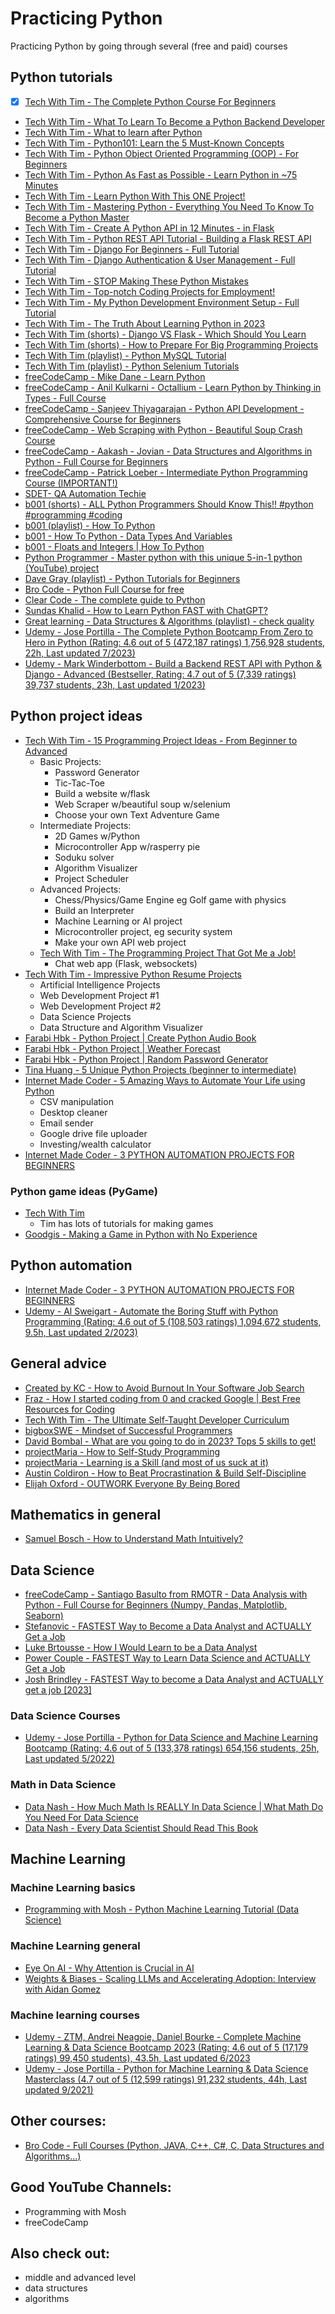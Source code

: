 # Practicing Python

Practicing Python by going through several (free and paid) courses

## Python tutorials

- [x] [Tech With Tim - The Complete Python Course For Beginners](https://www.youtube.com/watch?v=sxTmJE4k0ho)
- [Tech With Tim - What To Learn To Become a Python Backend Developer](https://www.youtube.com/watch?v=pbP5bqfbUPk)
- [Tech With Tim - What to learn after Python](https://www.youtube.com/watch?v=H1UKIgBSfxM)
- [Tech With Tim - Python101: Learn the 5 Must-Known Concepts](https://www.youtube.com/watch?v=mMv6OSuitWw)
- [Tech With Tim - Python Object Oriented Programming (OOP) - For Beginners](https://www.youtube.com/watch?v=JeznW_7DlB0)
- [Tech With Tim - Python As Fast as Possible - Learn Python in ~75 Minutes](https://www.youtube.com/watch?v=VchuKL44s6E)
- [Tech With Tim - Learn Python With This ONE Project!](https://www.youtube.com/watch?v=th4OBktqK1I)
- [Tech With Tim - Mastering Python - Everything You Need To Know To Become a Python Master](https://www.youtube.com/watch?v=p15xzjzR9j0)
- [Tech With Tim - Create A Python API in 12 Minutes - in Flask](https://www.youtube.com/watch?v=zsYIw6RXjfM)
- [Tech With Tim - Python REST API Tutorial - Building a Flask REST API](https://www.youtube.com/watch?v=GMppyAPbLYk)
- [Tech With Tim - Django For Beginners - Full Tutorial](https://www.youtube.com/watch?v=sm1mokevMWk)
- [Tech With Tim - Django Authentication & User Management - Full Tutorial](https://www.youtube.com/watch?v=WuyKxdLcw3w)
- [Tech With Tim - STOP Making These Python Mistakes](https://www.youtube.com/watch?v=sXE5298aDPw)
- [Tech With Tim - Top-notch Coding Projects for Employment!](https://www.youtube.com/watch?v=VqO8vjh3VFI)
- [Tech With Tim - My Python Development Environment Setup - Full Tutorial](https://www.youtube.com/watch?v=qI3P7zMMsgY)
- [Tech With Tim - The Truth About Learning Python in 2023](https://www.youtube.com/watch?v=qecsnAXtms4)
- [Tech With Tim (shorts) - Django VS Flask - Which Should You Learn](https://www.youtube.com/shorts/Gj02l0R1drM)
- [Tech With Tim (shorts) - How to Prepare For Big Programming Projects](https://www.youtube.com/shorts/LJmv_9EV7e8)
- [Tech With Tim (playlist) - Python MySQL Tutorial](https://www.youtube.com/playlist?list=PLzMcBGfZo4-l5kVSNVKGO60V6RkXAVtp-)
- [Tech With Tim (playlist) - Python Selenium Tutorials](https://www.youtube.com/playlist?list=PLzMcBGfZo4-n40rB1XaJ0ak1bemvlqumQ)
- [freeCodeCamp - Mike Dane - Learn Python](https://www.youtube.com/watch?v=rfscVS0vtbw)
- [freeCodeCamp - Anil Kulkarni - Octallium - Learn Python by Thinking in Types - Full Course](https://www.youtube.com/watch?v=jH85McHenvw)
- [freeCodeCamp - Sanjeev Thiyagarajan - Python API Development - Comprehensive Course for Beginners](https://www.youtube.com/watch?v=0sOvCWFmrtA)
- [freeCodeCamp - Web Scraping with Python - Beautiful Soup Crash Course](https://www.youtube.com/watch?v=XVv6mJpFOb0)
- [freeCodeCamp - Aakash - Jovian - Data Structures and Algorithms in Python - Full Course for Beginners](https://www.youtube.com/watch?v=pkYVOmU3MgA)
- [freeCodeCamp - Patrick Loeber - Intermediate Python Programming Course (IMPORTANT!)](https://www.youtube.com/watch?v=HGOBQPFzWKo)
- [SDET- QA Automation Techie](https://www.youtube.com/playlist?list=PLUDwpEzHYYLsuUBvuoYTlN0KsBB5t-BDa)
- [b001 (shorts) - ALL Python Programmers Should Know This!! #python #programming #coding](https://www.youtube.com/shorts/g9fIWtSexLs)
- [b001 (playlist) - How To Python](https://www.youtube.com/playlist?list=PLcJaUU702Pwi2goKFIHGIgECfYf0aIi_D)
- [b001 - How To Python - Data Types And Variables](https://www.youtube.com/watch?v=j6h5zPJPfA0&list=PLcJaUU702Pwi2goKFIHGIgECfYf0aIi_D)
- [b001 - Floats and Integers | How To Python](https://www.youtube.com/watch?v=77TsTM3XxmA&list=PLcJaUU702Pwi2goKFIHGIgECfYf0aIi_D&index=2)
- [Python Programmer - Master python with this unique 5-in-1 python (YouTube) project](https://www.youtube.com/watch?v=dYNJrj835lc)
- [Dave Gray (playlist) - Python Tutorials for Beginners](https://www.youtube.com/playlist?list=PL0Zuz27SZ-6MQri81d012LwP5jvFZ_scc)
- [Bro Code - Python Full Course for free](https://www.youtube.com/watch?v=XKHEtdqhLK8)
- [Clear Code - The complete guide to Python](https://www.youtube.com/watch?v=mDKM-JtUhhc)
- [Sundas Khalid - How to Learn Python FAST with ChatGPT?](https://www.youtube.com/watch?v=tEn5BjRY8Uw)
- [Great learning - Data Structures & Algorithms (playlist) - check quality](https://www.youtube.com/playlist?list=PLlgLmuG_KgbbkdjHVm8WsQtkpiZD2ULBb)
- [Udemy - Jose Portilla - The Complete Python Bootcamp From Zero to Hero in Python (Rating: 4.6 out of 5 (472,187 ratings) 1,756,928 students, 22h, Last updated 7/2023)](https://www.udemy.com/course/complete-python-bootcamp/)
- [Udemy - Mark Winderbottom - Build a Backend REST API with Python & Django - Advanced (Bestseller, Rating: 4.7 out of 5 (7,339 ratings) 39,737 students, 23h, Last updated 1/2023)](https://www.udemy.com/course/django-python-advanced/)

## Python project ideas

- [Tech With Tim - 15 Programming Project Ideas - From Beginner to Advanced](https://www.youtube.com/watch?v=HvjYxuU6LHk)
  - Basic Projects:
    - Password Generator
    - Tic-Tac-Toe
    - Build a website w/flask
    - Web Scraper w/beautiful soup w/selenium
    - Choose your own Text Adventure Game
  - Intermediate Projects:
    - 2D Games w/Python
    - Microcontroller App w/rasperry pie
    - Soduku solver
    - Algorithm Visualizer
    - Project Scheduler
  - Advanced Projects:
    - Chess/Physics/Game Engine eg Golf game with physics
    - Build an Interpreter
    - Machine Learning or AI project
    - Microcontroller project, eg security system
    - Make your own API web project
  - [Tech With Tim - The Programming Project That Got Me a Job!](https://www.youtube.com/watch?v=7N3fQBuve3Y)
    - Chat web app (Flask, websockets)
- [Tech With Tim - Impressive Python Resume Projects](https://www.youtube.com/watch?v=v68woFABJ5U)
  - Artificial Intelligence Projects
  - Web Development Project #1
  - Web Development Project #2
  - Data Science Projects
  - Data Structure and Algorithm Visualizer
- [Farabi Hbk - Python Project | Create Python Audio Book](https://www.youtube.com/watch?v=pgUXPh5cDMY)
- [Farabi Hbk - Python Project | Weather Forecast](https://www.youtube.com/watch?v=iy_TbtJXudk)
- [Farabi Hbk - Python Project | Random Password Generator](https://www.youtube.com/watch?v=L8hyT1r0rFo)
- [Tina Huang - 5 Unique Python Projects (beginner to intermediate)](https://www.youtube.com/watch?v=_xf1TMs0ysk)
- [Internet Made Coder - 5 Amazing Ways to Automate Your Life using Python](https://www.youtube.com/watch?v=QjAHcKPUaFM)
  - CSV manipulation
  - Desktop cleaner
  - Email sender
  - Google drive file uploader
  - Investing/wealth calculator
- [Internet Made Coder - 3 PYTHON AUTOMATION PROJECTS FOR BEGINNERS](https://www.youtube.com/watch?v=vEQ8CXFWLZU)

### Python game ideas (PyGame)

- [Tech With Tim](https://www.youtube.com/watch?v=waY3LfJhQLY)
  - Tim has lots of tutorials for making games
- [Goodgis - Making a Game in Python with No Experience](https://www.youtube.com/watch?v=H09PmP5tsy8)

## Python automation

- [Internet Made Coder - 3 PYTHON AUTOMATION PROJECTS FOR BEGINNERS](https://www.youtube.com/watch?v=vEQ8CXFWLZU)
- [Udemy - Al Sweigart - Automate the Boring Stuff with Python Programming (Rating: 4.6 out of 5 (108,503 ratings) 1,094,672 students, 9.5h, Last updated 2/2023)](https://www.udemy.com/course/automate/)

## General advice

- [Created by KC - How to Avoid Burnout In Your Software Job Search](https://www.youtube.com/watch?v=oWa1kG80NCI&ab_channel=CreatedByKC)
- [Fraz - How I started coding from 0 and cracked Google | Best Free Resources for Coding](https://www.youtube.com/watch?v=NxvS-Uzjueg)
- [Tech With Tim - The Ultimate Self-Taught Developer Curriculum](https://www.youtube.com/watch?v=vxctuiRlmrs)
- [bigboxSWE - Mindset of Successful Programmers](https://www.youtube.com/watch?v=nogh434ykF0)
- [David Bombal - What are you going to do in 2023? Tops 5 skills to get!](https://www.youtube.com/watch?v=-OAa9k0zCDg)
- [projectMaria - How to Self-Study Programming](https://www.youtube.com/watch?v=YpdEJgC4PGo)
- [projectMaria - Learning is a Skill (and most of us suck at it)](https://www.youtube.com/watch?v=QZHnpIPk6kc)
- [Austin Coldiron - How to Beat Procrastination & Build Self-Discipline](https://www.youtube.com/watch?v=h22cFDz9734)
- [Elijah Oxford - OUTWORK Everyone By Being Bored](https://www.youtube.com/watch?v=1iNyqomXQt8)

## Mathematics in general

- [Samuel Bosch - How to Understand Math Intuitively?](https://www.youtube.com/watch?v=glZLHLLalv0)

## Data Science

- [freeCodeCamp - Santiago Basulto from RMOTR - Data Analysis with Python - Full Course for Beginners (Numpy, Pandas, Matplotlib, Seaborn)](https://www.youtube.com/watch?v=r-uOLxNrNk8)
- [Stefanovic - FASTEST Way to Become a Data Analyst and ACTUALLY Get a Job](https://www.youtube.com/watch?v=AYWLZ1lES6g)
- [Luke Brtousse - How I Would Learn to be a Data Analyst](https://www.youtube.com/watch?v=CC66RXeTn_4)
- [Power Couple - FASTEST Way to Learn Data Science and ACTUALLY Get a Job](https://www.youtube.com/watch?v=AI1eKN1Eldg)
- [Josh Brindley - FASTEST Way to become a Data Analyst and ACTUALLY get a job [2023]](https://www.youtube.com/watch?v=08DAw16x63E)

### Data Science Courses

- [Udemy - Jose Portilla - Python for Data Science and Machine Learning Bootcamp (Rating: 4.6 out of 5 (133,378 ratings) 654,156 students, 25h, Last updated 5/2022)](https://www.udemy.com/course/python-for-data-science-and-machine-learning-bootcamp/)

### Math in Data Science

- [Data Nash - How Much Math Is REALLY In Data Science | What Math Do You Need For Data Science](https://www.youtube.com/watch?v=Fzfxn8U8aMw)
- [Data Nash - Every Data Scientist Should Read This Book](https://www.youtube.com/watch?v=ZbGbqUdjc28&t=86s)

## Machine Learning

### Machine Learning basics

- [Programming with Mosh - Python Machine Learning Tutorial (Data Science)](https://www.youtube.com/watch?v=7eh4d6sabA0)

### Machine Learning general

- [Eye On AI - Why Attention is Crucial in AI](https://www.youtube.com/shorts/Knm8iDBL1hg)
- [Weights & Biases - Scaling LLMs and Accelerating Adoption: Interview with Aidan Gomez](https://www.youtube.com/watch?v=sD24pZh7pmQ)

### Machine learning courses

- [Udemy - ZTM, Andrei Neagoie, Daniel Bourke - Complete Machine Learning & Data Science Bootcamp 2023 (Rating: 4.6 out of 5 (17,179 ratings) 99,450 students), 43.5h, Last updated 6/2023](https://www.udemy.com/course/complete-machine-learning-and-data-science-zero-to-mastery/)
- [Udemy - Jose Portilla - Python for Machine Learning & Data Science Masterclass (4.7 out of 5 (12,599 ratings) 91,232 students, 44h, Last updated 9/2021)](https://www.udemy.com/course/python-for-machine-learning-data-science-masterclass/)

## Other courses:

- [Bro Code - Full Courses (Python, JAVA, C++, C#, C, Data Structures and Algorithms...)](https://www.youtube.com/playlist?list=PLZPZq0r_RZON03iKBjYOsOKr1-TD7z2lH)

## Good YouTube Channels:

- Programming with Mosh
- freeCodeCamp

## Also check out:

- middle and advanced level
- data structures
- algorithms
